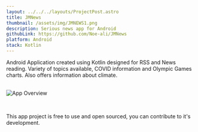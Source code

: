 ```yaml
---
layout: ../../../layouts/ProjectPost.astro
title: JMNews
thumbnail: /assets/img/JMNEWS1.png
description: Serious news app for Android
githubLink: https://github.com/Noe-ali/JMNews
platform: Android
stack: Kotlin
---
```


Android Application created using Kotlin designed for RSS and News reading.
Variety of topics available, COVID information and Olympic Games charts. Also offers information about climate.
<br>
<br>

![App Overview](https://camo.githubusercontent.com/18ce815dc0e1982c61ea4c265bacd2497cb30ab16e1919a69e0d4699119500d0/68747470733a2f2f6e6f652d616c692e6769746875622e696f2f696d672f4a4d4e455753322e706e67)

<br>

This app project is free to use and open sourced, you can contribute to it's development.
